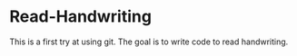 # Read-Handwriting
This is a first try at using git. The goal is to write code to read handwriting.
